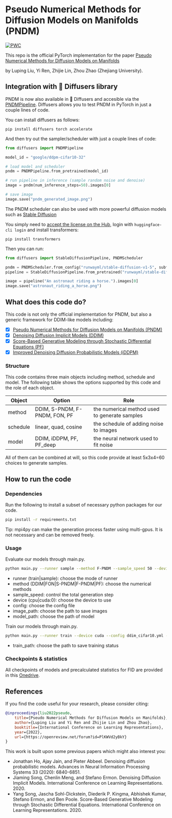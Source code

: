 # Pseudo Numerical Methods for Diffusion Models on Manifolds (PNDM)
[![PWC](https://img.shields.io/endpoint.svg?url=https://paperswithcode.com/badge/pseudo-numerical-methods-for-diffusion-models-1/image-generation-on-celeba-64x64)](https://paperswithcode.com/sota/image-generation-on-celeba-64x64?p=pseudo-numerical-methods-for-diffusion-models-1)

This repo is the official PyTorch implementation for the paper [Pseudo Numerical Methods for Diffusion Models on Manifolds](https://openreview.net/forum?id=PlKWVd2yBkY)

by Luping Liu, Yi Ren, Zhijie Lin, Zhou Zhao (Zhejiang University).

## **Integration with 🤗 Diffusers library**

PNDM is now also available in 🧨 Diffusers and accesible via the [PNDMPipeline](https://huggingface.co/docs/diffusers/api/pipelines/pndm).
Diffusers allows you to test PNDM in PyTorch in just a couple lines of code.

You can install diffusers as follows:

```
pip install diffusers torch accelerate
```

And then try out the sampler/scheduler with just a couple lines of code:

```python
from diffusers import PNDMPipeline

model_id = "google/ddpm-cifar10-32"

# load model and scheduler
pndm = PNDMPipeline.from_pretrained(model_id)

# run pipeline in inference (sample random noise and denoise)
image = pndm(num_inference_steps=50).images[0]

# save image
image.save("pndm_generated_image.png")
```

The PNDM scheduler can also be used with more powerful diffusion models such as [Stable Diffusion](https://huggingface.co/docs/diffusers/v0.7.0/en/api/pipelines/stable_diffusion#stable-diffusion-pipelines)

You simply need to [accept the license on the Hub](https://huggingface.co/runwayml/stable-diffusion-v1-5), login with `huggingface-cli login` and install transformers:

```
pip install transformers
```

Then you can run:

```python
from diffusers import StableDiffusionPipeline, PNDMScheduler

pndm = PNDMScheduler.from_config("runwayml/stable-diffusion-v1-5", subfolder="scheduler")
pipeline = StableDiffusionPipeline.from_pretrained("runwayml/stable-diffusion-v1-5", scheduler=pndm)

image = pipeline("An astronaut riding a horse.").images[0]
image.save("astronaut_riding_a_horse.png")
```

## What does this code do?
This code is not only the official implementation for PNDM, but also a generic framework for DDIM-like models including:
- [x] [Pseudo Numerical Methods for Diffusion Models on Manifolds (PNDM)](https://openreview.net/forum?id=PlKWVd2yBkY)
- [x] [Denoising Diffusion Implicit Models (DDIM)](https://arxiv.org/abs/2010.02502)
- [x] [Score-Based Generative Modeling through Stochastic Differential Equations (PF)](https://arxiv.org/abs/2011.13456)
- [x] [Improved Denoising Diffusion Probabilistic Models (iDDPM)](https://arxiv.org/abs/2102.09672)

### Structure
This code contains three main objects including method, schedule and model. The following table shows the options 
supported by this code and the role of each object.

| Object   | Option                        | Role                                          |
|----------|-------------------------------|-----------------------------------------------|
| method   | DDIM, S-PNDM, F-PNDM, FON, PF | the numerical method used to generate samples |
| schedule | linear, quad, cosine          | the schedule of adding noise to images        |
| model    | DDIM, iDDPM, PF, PF_deep      | the neural network used to fit noise          |

All of them can be combined at will, so this code provide at least 5x3x4=60 choices to generate samples.


## How to run the code

### Dependencies
Run the following to install a subset of necessary python packages for our code.
```bash
pip install -r requirements.txt
```
Tip: mpi4py can make the generation process faster using multi-gpus. It is not necessary and can be removed freely.

### Usage
Evaluate our models through main.py.
```bash
python main.py --runner sample --method F-PNDM --sample_speed 50 --device cuda --config ddim_cifar10.yml --image_path temp/results --model_path temp/models/ddim/ema_cifar10.ckpt
```
- runner (train|sample): choose the mode of runner 
- method (DDIM|FON|S-PNDM|F-PNDM|PF): choose the numerical methods
- sample_speed: control the total generation step
- device (cpu|cuda:0): choose the device to use
- config: choose the config file
- image_path: choose the path to save images
- model_path: choose the path of model

Train our models through main.py.
```bash
python main.py --runner train --device cuda --config ddim_cifar10.yml --train_path temp/train
```
- train_path: choose the path to save training status

### Checkpoints & statistics
All checkpoints of models and precalculated statistics for FID are provided in this [Onedrive](https://zjueducn-my.sharepoint.com/:f:/g/personal/3170105432_zju_edu_cn/EhjaZe0ZhnxOrPvejWp0f-cBv8F0xOL9J8xaVyor0fLZEA).


## References
If you find the code useful for your research, please consider citing:
```bib
@inproceedings{liu2022pseudo,
    title={Pseudo Numerical Methods for Diffusion Models on Manifolds},
    author={Luping Liu and Yi Ren and Zhijie Lin and Zhou Zhao},
    booktitle={International Conference on Learning Representations},
    year={2022},
    url={https://openreview.net/forum?id=PlKWVd2yBkY}
}
```
This work is built upon some previous papers which might also interest you:
- Jonathan Ho, Ajay Jain, and Pieter Abbeel. Denoising diffusion probabilistic models. Advances in Neural Information Processing Systems 33 (2020): 6840-6851.
- Jiaming Song, Chenlin Meng, and Stefano Ermon. Denoising Diffusion Implicit Models. International Conference on Learning Representations. 2020.
- Yang Song, Jascha Sohl-Dickstein, Diederik P. Kingma, Abhishek Kumar, Stefano Ermon, and Ben Poole. Score-Based Generative Modeling through Stochastic Differential Equations. International Conference on Learning Representations. 2020.

